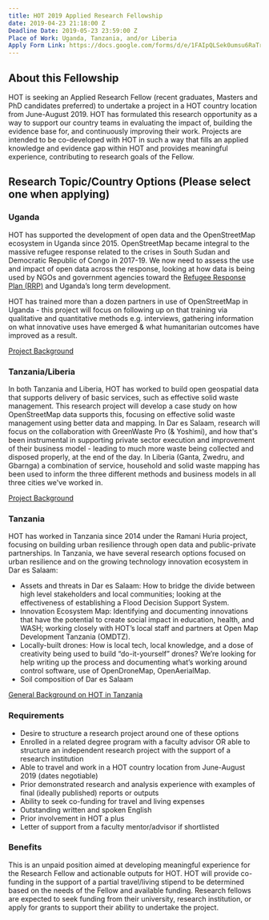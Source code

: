 ```yaml
---
title: HOT 2019 Applied Research Fellowship
date: 2019-04-23 21:18:00 Z
Deadline Date: 2019-05-23 23:59:00 Z
Place of Work: Uganda, Tanzania, and/or Liberia
Apply Form Link: https://docs.google.com/forms/d/e/1FAIpQLSek0umsu6RaTrYWIfGsq0405G4rgsobHx81YHFAj5Y3S2vHJw/
---
```


## About this Fellowship
HOT is seeking an Applied Research Fellow (recent graduates, Masters and PhD candidates preferred) to undertake a project in a HOT country location from June-August 2019. HOT has formulated this research opportunity as a way to support our country teams in evaluating the impact of, building the evidence base for, and continuously improving their work. Projects are intended to be co-developed with HOT in such a way that fills an applied knowledge and evidence gap within HOT and provides meaningful experience, contributing to research goals of the Fellow.

## Research Topic/Country Options (Please select one when applying)

### Uganda
HOT has supported the development of open data and the OpenStreetMap ecosystem in Uganda since 2015. OpenStreetMap became integral to the massive refugee response related to the crises in South Sudan and Democratic Republic of Congo in 2017-19. We now need to assess the use and impact of open data across the response, looking at how data is being used by NGOs and government agencies toward the [Refugee Response Plan (RRP)](https://reliefweb.int/sites/reliefweb.int/files/resources/67314.pdf) and Uganda’s long term development. 

HOT has trained more than a dozen partners in use of OpenStreetMap in Uganda - this project will focus on following up on that training via qualitative and quantitative methods e.g. interviews, gathering information on what innovative uses have emerged & what humanitarian outcomes have improved as a result.

[Project Background ](https://www.hotosm.org/projects/urban_innovations_crowdsourcing_non-camp_refugee_data)

### Tanzania/Liberia
In both Tanzania and Liberia, HOT has worked to build open geospatial data that supports delivery of basic services, such as effective solid waste management. This research project will develop a case study on how OpenStreetMap data supports this, focusing on effective solid waste management using better data and mapping.
In Dar es Salaam, research will focus on the collaboration with GreenWaste Pro (& Yoshimi), and how that's been instrumental in supporting private sector execution and improvement of their business model - leading to much more waste being collected and disposed properly, at the end of the day.
In Liberia (Ganta, Zwedru, and Gbarnga) a combination of service, household and solid waste mapping has been used to inform the three different methods and business models in all three cities we've worked in.

[Project Background](https://www.hotosm.org/projects/legit_supporting_decentralization_in_liberian_cities)

### Tanzania

HOT has worked in Tanzania since 2014 under the Ramani Huria project, focusing on building urban resilience through open data and public-private partnerships. In Tanzania, we have several research options focused on urban resilience and on the growing technology innovation ecosystem in Dar es Salaam:

* Assets and threats in Dar es Salaam: How to bridge the divide between high level stakeholders and local communities; looking at the effectiveness of establishing a Flood Decision Support System.
* Innovation Ecosystem Map: Identifying and documenting innovations that have the potential to create social impact in education, health, and WASH; working closely with HOT’s local staff and partners at Open Map Development Tanzania (OMDTZ).
* Locally-built drones: How is local tech, local knowledge, and a dose of creativity being used to build “do-it-yourself” drones? We’re looking for help writing up the process and documenting what’s working around control software, use of OpenDroneMap, OpenAerialMap.
* Soil composition of Dar es Salaam

[General Background on HOT in Tanzania](https://www.hotosm.org/where-we-work/tanzania/)

### Requirements
* Desire to structure a research project around one of these options
* Enrolled in a related degree program with a faculty advisor OR able to structure an independent research project with the support of a research institution
* Able to travel and work in a HOT country location from June-August 2019 (dates negotiable)
* Prior demonstrated research and analysis experience with examples of final (ideally published) reports or outputs
* Ability to seek co-funding for travel and living expenses
* Outstanding written and spoken English
* Prior involvement in HOT a plus
* Letter of support from a faculty mentor/advisor if shortlisted

### Benefits
This is an unpaid position aimed at developing meaningful experience for the Research Fellow and actionable outputs for HOT. HOT will provide co-funding in the support of a partial travel/living stipend to be determined based on the needs of the Fellow and available funding. Research fellows are expected to seek funding from their university, research institution, or apply for grants to support their ability to undertake the project.
